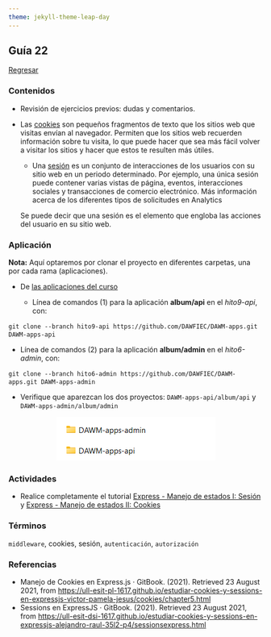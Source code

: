 ```yaml
---
theme: jekyll-theme-leap-day
---
```


## Guía 22

[Regresar](/DAWM/)

### Contenidos

* Revisión de ejercicios previos: dudas y comentarios.
* Las [cookies](https://policies.google.com/technologies/cookies?hl=es) son pequeños fragmentos de texto que los sitios web que visitas envían al navegador. Permiten que los sitios web recuerden información sobre tu visita, lo que puede hacer que sea más fácil volver a visitar los sitios y hacer que estos te resulten más útiles. 
  + Una [sesión](https://support.google.com/analytics/answer/2731565?hl=es-419#zippy=%2Csecciones-de-este-art%C3%ADculo) es un conjunto de interacciones de los usuarios con su sitio web en un periodo determinado. Por ejemplo, una única sesión puede contener varias vistas de página, eventos, interacciones sociales y transacciones de comercio electrónico. Más información acerca de los diferentes tipos de solicitudes en Analytics

  Se puede decir que una sesión es el elemento que engloba las acciones del usuario en su sitio web.


### Aplicación

**Nota:** Aquí optaremos por clonar el proyecto en diferentes carpetas, una por cada rama (aplicaciones). 

* De [las aplicaciones del curso](https://github.com/DAWFIEC/DAWM-apps)
  
  + Línea de comandos (1) para la aplicación **album/api** en el _hito9-api_, con: 
```
git clone --branch hito9-api https://github.com/DAWFIEC/DAWM-apps.git DAWM-apps-api
```
  
  + Línea de comandos (2) para la aplicación **album/admin** en el _hito6-admin_, con: 
```
git clone --branch hito6-admin https://github.com/DAWFIEC/DAWM-apps.git DAWM-apps-admin
```


* Verifique que aparezcan los dos proyectos: `DAWM-apps-api/album/api` y `DAWM-apps-admin/album/admin`

<p align="center">
  <img src="imagenes/proyectos20.png">
</p>


### Actividades

* Realice completamente el tutorial [Express - Manejo de estados I: Sesión](https://dawfiec.github.io/DAWM/tutoriales/express_estados1.html) y [Express - Manejo de estados II: Cookies](https://dawfiec.github.io/DAWM/tutoriales/express_estados2.html)


### Términos

`middleware`, cookies, sesión, `autenticación`, `autorización`

### Referencias

* Manejo de Cookies en Express.js · GitBook. (2021). Retrieved 23 August 2021, from https://ull-esit-pl-1617.github.io/estudiar-cookies-y-sessions-en-expressjs-victor-pamela-jesus/cookies/chapter5.html 
* Sessions en ExpressJS · GitBook. (2021). Retrieved 23 August 2021, from https://ull-esit-dsi-1617.github.io/estudiar-cookies-y-sessions-en-expressjs-alejandro-raul-35l2-p4/sessionsexpress.html
